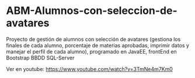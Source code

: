 # ABM-Alumnos-con-seleccion-de-avatares
Proyecto de gestión de alumnos con selección de avatares (gestiona los finales de cada alumno, porcentaje de materias aprobadas, imprimir datos y manejar el perfil de cada alumno), programado en JavaEE, frontEnd en Bootstrap BBDD SQL-Server

Ver en youtube: https://www.youtube.com/watch?v=3TmNe4m7Km0
